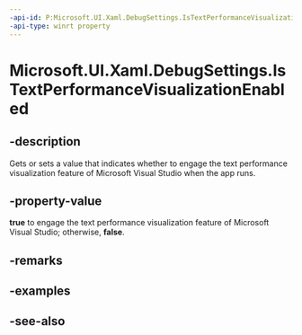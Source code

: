 ```yaml
---
-api-id: P:Microsoft.UI.Xaml.DebugSettings.IsTextPerformanceVisualizationEnabled
-api-type: winrt property
---
```


<!-- Property syntax
public bool IsTextPerformanceVisualizationEnabled { get;  set; }
-->

# Microsoft.UI.Xaml.DebugSettings.IsTextPerformanceVisualizationEnabled

## -description
Gets or sets a value that indicates whether to engage the text performance visualization feature of Microsoft Visual Studio when the app runs.

## -property-value
**true** to engage the text performance visualization feature of Microsoft Visual Studio; otherwise, **false**.

## -remarks

## -examples

## -see-also
